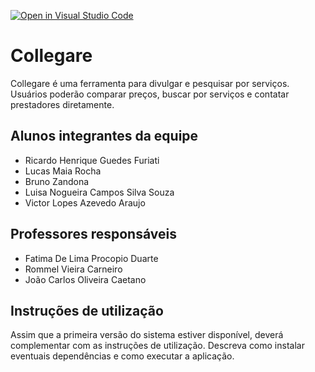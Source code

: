 [![Open in Visual Studio Code](https://classroom.github.com/assets/open-in-vscode-f059dc9a6f8d3a56e377f745f24479a46679e63a5d9fe6f495e02850cd0d8118.svg)](https://classroom.github.com/online_ide?assignment_repo_id=459874&assignment_repo_type=GroupAssignmentRepo)
# Collegare 

Collegare é uma ferramenta para divulgar e pesquisar por serviços. Usuários poderão comparar preços, buscar por serviços e contatar prestadores diretamente. 

## Alunos integrantes da equipe

* Ricardo Henrique Guedes Furiati 
* Lucas Maia Rocha
* Bruno Zandona
* Luisa Nogueira Campos Silva Souza
* Victor Lopes Azevedo Araujo
 
## Professores responsáveis

* Fatima De Lima Procopio Duarte
* Rommel Vieira Carneiro
* João Carlos Oliveira Caetano

## Instruções de utilização

Assim que a primeira versão do sistema estiver disponível, deverá complementar com as instruções de utilização. Descreva como instalar eventuais dependências e como executar a aplicação.
